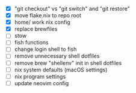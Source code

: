 - [x] "git checkout" vs "git switch" and "git restore"
- [x] move flake.nix to repo root
- [x] home/ work nix config
- [x] replace brewfiles
- [ ] stow
- [ ] fish functions
- [ ] change login shell to fish
- [ ] remove unnecessary shell dotfiles
- [ ] remove brew "shellenv" init in shell dotfiles
- [ ] nix system defaults (macOS settings)
- [ ] nix program settings
- [ ] update neovim config
